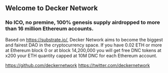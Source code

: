 ## Welcome to Decker Network

### No ICO, no premine, 100% genesis supply airdropped to more than 16 million Ethereum accounts.

Based on https://substrate.io/, Decker Network aims to become the biggest and fairest DAO in the cryptocurrency space.
If you have 0.02 ETH or more at Ethereum block 0 or at block 14,200,000 you will get free DNC tokens at x200 your ETH quantity capped at 10M DNC for each Ethereum account.

https://github.com/deckernetwork
https://twitter.com/deckernetwork
